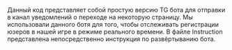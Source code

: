 Данный код представляет собой простую версию TG бота для отправки в канал уведомлений о переходе на некоторую страницу. Мы использовали данного ботя для того, чтобы отслеживать регистрации юзеров в нашей игре в режиме реального времени. 
В файле Instruction представлена непосредственно инструкция по развёртыванию бота.

